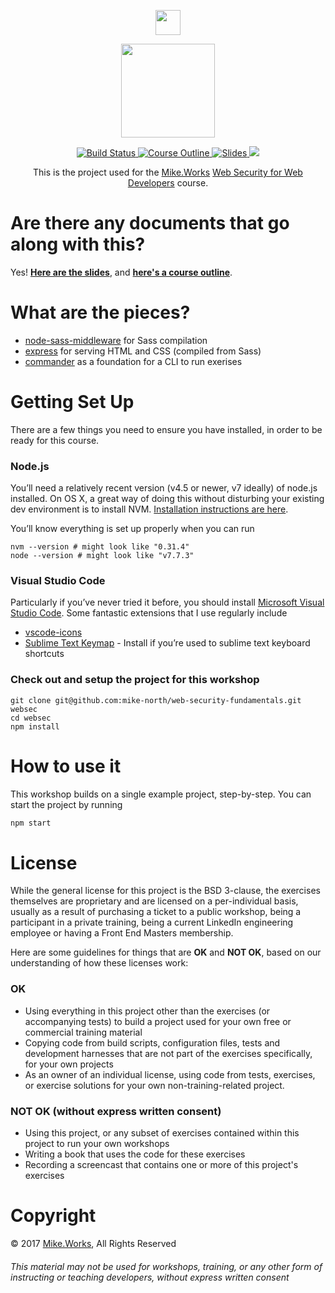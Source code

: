 <p align='center'>
  <a href="https://mike.works" target='_blank'>
    <img height=40 src='https://assets.mike.works/img/login_logo-33a9e523d451fb0d902f73d5452d4a0b.png' />
  </a> 
</p>
<p align='center'>
  <a href="https://mike.works/course/web-security-5c876cc" target='_blank'>
    <img height=150 src='https://cloud.githubusercontent.com/assets/558005/26024624/70ade15a-37d5-11e7-9e65-aa7b696cbaa0.png' />
  </a>
</p>

<p align='center'>
  <a href="https://travis-ci.org/mike-north/web-security-fundamentals" title="Build Status">
    <img title="Build Status" src="https://travis-ci.org/mike-north/web-security-fundamentals.svg?branch=solution"/>
  </a>
  <a href="https://mike.works/course/web-security-5c876cc" title="Web Security for Web Developers">
    <img title="Course Outline" src="https://img.shields.io/badge/mike.works-course%20outline-blue.svg"/>
  </a>
  <a href="https://docs.mike.works/sass-fundamentals" title="Slides">
    <img title="Slides" src="https://img.shields.io/badge/mike.works-slides-blue.svg"/>
  </a>
  <a title="Greenkeeper badge" href="https://greenkeeper.io/">
    <img src="https://badges.greenkeeper.io/mike-north/web-security-fundamentals.svg"/>
  </a>
</p>
<p align='center'>
This is the  project used for the <a title="Mike.Works" href="https://mike.works">Mike.Works</a> <a title="Web Security for Web Developers" href="https://mike.works/course/web-security-5c876cc">Web Security for Web Developers</a> course.
</p>

# Are there any documents that go along with this?
Yes! **[Here are the slides](https://docs.mike.works/web-security-fundamentals)**, and **[here's a course outline](https://mike.works/course/web-security-5c876cc)**.

# What are the pieces?

* [node-sass-middleware](https://github.com/sass/node-sass-middleware) for Sass compilation
* [express](http://expressjs.com/) for serving HTML and CSS (compiled from Sass)
* [commander](https://github.com/tj/commander.js) as a foundation for a CLI to run exerises

# Getting Set Up

There are a few things you need to ensure you have installed, in order to be ready for this course.

### Node.js

You’ll need a relatively recent version (v4.5 or newer, v7 ideally) of node.js installed. On OS X, a great way of doing this without disturbing your existing dev environment is to install NVM. [Installation instructions are here](https://github.com/creationix/nvm#installation).

You’ll know everything is set up properly when you can run

```
nvm --version # might look like "0.31.4"
node --version # might look like "v7.7.3"
```

### Visual Studio Code

Particularly if you’ve never tried it before, you should install [Microsoft Visual Studio Code](https://code.visualstudio.com/). Some fantastic extensions that I use regularly include
* [vscode-icons](https://marketplace.visualstudio.com/items?itemName=robertohuertasm.vscode-icons)
* [Sublime Text Keymap](https://marketplace.visualstudio.com/items?itemName=ms-vscode.sublime-keybindings) - Install if you’re used to sublime text keyboard shortcuts

### Check out and setup the project for this workshop

```
git clone git@github.com:mike-north/web-security-fundamentals.git websec
cd websec
npm install
```


# How to use it

This workshop builds on a single example project, step-by-step. You can start the project by running

```sh
npm start
```

# License
While the general license for this project is the BSD 3-clause, the exercises
themselves are proprietary and are licensed on a per-individual basis, usually
as a result of purchasing a ticket to a public workshop, being a participant
in a private training, being a current LinkedIn engineering employee or having a Front End Masters membership.

Here are some guidelines for things that are **OK** and **NOT OK**, based on our
understanding of how these licenses work:

### OK
* Using everything in this project other than the exercises (or accompanying tests) 
to build a project used for your own free or commercial training material
* Copying code from build scripts, configuration files, tests and development 
harnesses that are not part of the exercises specifically, for your own projects
* As an owner of an individual license, using code from tests, exercises, or
exercise solutions for your own non-training-related project.

### NOT OK (without express written consent)
* Using this project, or any subset of 
exercises contained within this project to run your own workshops
* Writing a book that uses the code for these exercises
* Recording a screencast that contains one or more of this project's exercises 


# Copyright

&copy; 2017 [Mike.Works](https://mike.works), All Rights Reserved

###### This material may not be used for workshops, training, or any other form of instructing or teaching developers, without express written consent
